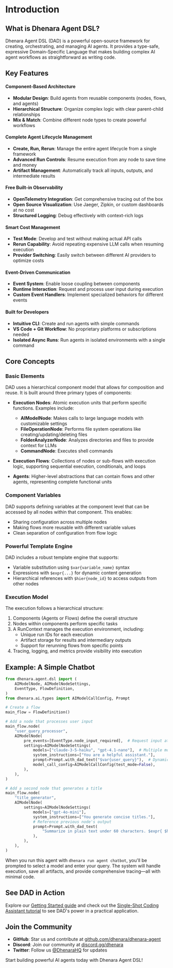# Introduction

## What is Dhenara Agent DSL?

Dhenara Agent DSL (DAD) is a powerful open-source framework for creating, orchestrating, and managing AI agents. It
provides a type-safe, expressive Domain-Specific Language that makes building complex AI agent workflows as
straightforward as writing code.

## Key Features

#### Component-Based Architecture

- **Modular Design**: Build agents from reusable components (nodes, flows, and agents)
- **Hierarchical Structure**: Organize complex logic with clear parent-child relationships
- **Mix & Match**: Combine different node types to create powerful workflows

#### Complete Agent Lifecycle Management

- **Create, Run, Rerun**: Manage the entire agent lifecycle from a single framework
- **Advanced Run Controls**: Resume execution from any node to save time and money
- **Artifact Management**: Automatically track all inputs, outputs, and intermediate results

#### Free Built-in Observability

- **OpenTelemetry Integration**: Get comprehensive tracing out of the box
- **Open Source Visualization**: Use Jaeger, Zipkin, or custom dashboards at no cost
- **Structured Logging**: Debug effectively with context-rich logs

#### Smart Cost Management

- **Test Mode**: Develop and test without making actual API calls
- **Rerun Capability**: Avoid repeating expensive LLM calls when resuming execution
- **Provider Switching**: Easily switch between different AI providers to optimize costs

#### Event-Driven Communication

- **Event System**: Enable loose coupling between components
- **Runtime Interaction**: Request and process user input during execution
- **Custom Event Handlers**: Implement specialized behaviors for different events

#### Built for Developers

- **Intuitive CLI**: Create and run agents with simple commands
- **VS Code + Git Workflow**: No proprietary platforms or subscriptions needed
- **Isolated Async Runs**: Run agents in isolated environments with a single command

## Core Concepts

### Basic Elements

DAD uses a hierarchical component model that allows for composition and reuse. It is built around three primary types of
components:

- **Execution Nodes**: Atomic execution units that perform specific functions. Examples include:

  - **AIModelNode**: Makes calls to large language models with customizable settings
  - **FileOperationNode**: Performs file system operations like creating/updating/deleting files
  - **FolderAnalyzerNode**: Analyzes directories and files to provide context for LLMs
  - **CommandNode**: Executes shell commands

- **Execution Flows**: Collections of nodes or sub-flows with execution logic, supporting sequential execution,
  conditionals, and loops

- **Agents**: Higher-level abstractions that can contain flows and other agents, representing complete functional units

### Component Variables

DAD supports defining variables at the component level that can be accessed by all nodes within that component. This
enables:

- Sharing configuration across multiple nodes
- Making flows more reusable with different variable values
- Clean separation of configuration from flow logic

### Powerful Template Engine

DAD includes a robust template engine that supports:

- Variable substitution using `$var{variable_name}` syntax
- Expressions with `$expr{...}` for dynamic content generation
- Hierarchical references with `$hier{node_id}` to access outputs from other nodes

### Execution Model

The execution follows a hierarchical structure:

1. Components (Agents or Flows) define the overall structure
2. Nodes within components perform specific tasks
3. A RunContext manages the execution environment, including:
   - Unique run IDs for each execution
   - Artifact storage for results and intermediary outputs
   - Support for rerunning flows from specific points
4. Tracing, logging, and metrics provide visibility into execution

## Example: A Simple Chatbot

```python
from dhenara.agent.dsl import (
    AIModelNode, AIModelNodeSettings,
    EventType, FlowDefinition,
)
from dhenara.ai.types import AIModelCallConfig, Prompt

# Create a flow
main_flow = FlowDefinition()

# Add a node that processes user input
main_flow.node(
    "user_query_processor",
    AIModelNode(
        pre_events=[EventType.node_input_required],  # Request input at runtime
        settings=AIModelNodeSettings(
            models=["claude-3-5-haiku", "gpt-4.1-nano"],  # Multiple model options
            system_instructions=["You are a helpful assistant."],
            prompt=Prompt.with_dad_text("$var{user_query}"),  # Dynamic prompt
            model_call_config=AIModelCallConfig(test_mode=False),
        ),
    ),
)

# Add a second node that generates a title
main_flow.node(
    "title_generator",
    AIModelNode(
        settings=AIModelNodeSettings(
            models=["gpt-4o-mini"],
            system_instructions=["You generate concise titles."],
            # Reference previous node's output
            prompt=Prompt.with_dad_text(
                "Summarize in plain text under 60 characters. $expr{ $hier{user_query_processor}.outcome.text }",
            ),
        ),
    ),
)
```

When you run this agent with `dhenara run agent chatbot`, you'll be prompted to select a model and enter your query. The
system will handle execution, save all artifacts, and provide comprehensive tracing—all with minimal code.

## See DAD in Action

Explore our [Getting Started guide](./getting-started/installation.md) and check out the
[Single-Shot Coding Assistant tutorial](./guides/tutorials/single-shot-coder/index.md) to see DAD's power in a practical
application.

## Join the Community

- **GitHub**: Star us and contribute at [github.com/dhenara/dhenara-agent](https://github.com/dhenara/dhenara-agent)
- **Discord**: Join our community at [discord.gg/dhenara](https://discord.gg/dhenara)
- **Twitter**: Follow us [@DhenaraHQ](https://twitter.com/DhenaraHQ) for updates

Start building powerful AI agents today with Dhenara Agent DSL!
